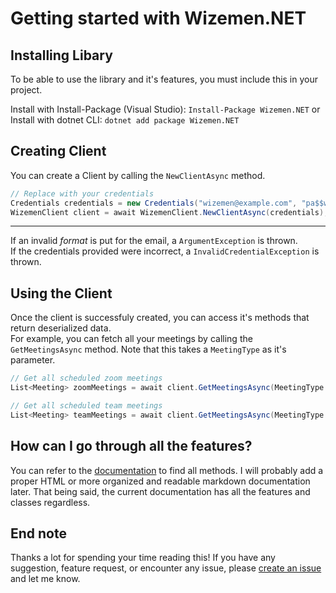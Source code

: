 # Getting started with Wizemen.NET

## Installing Libary

To be able to use the library and it's features, you must include this in your project.

Install with Install-Package (Visual Studio): `Install-Package Wizemen.NET` or    
Install with dotnet CLI: `dotnet add package Wizemen.NET`

## Creating Client

You can create a Client by calling the `NewClientAsync` method.

```csharp  
// Replace with your credentials
Credentials credentials = new Credentials("wizemen@example.com", "pa$$w0rd", SchoolCode.Psg);  
WizemenClient client = await WizemenClient.NewClientAsync(credentials);
```

---  
If an invalid *format* is put for the email, a  `ArgumentException` is thrown.  
If the credentials provided were incorrect, a `InvalidCredentialException` is thrown.

## Using the Client

Once the client is successfuly created, you can access it's methods that return deserialized data.  
For example, you can fetch all your meetings by calling the `GetMeetingsAsync` method. Note that this takes
a `MeetingType` as it's parameter.

```csharp
// Get all scheduled zoom meetings
List<Meeting> zoomMeetings = await client.GetMeetingsAsync(MeetingType.Zoom);

// Get all scheduled team meetings
List<Meeting> teamMeetings = await client.GetMeetingsAsync(MeetingType.Teams);
```

## How can I go through all the features?

You can refer to the [documentation](/Wizemen.NET/Wizemen.NET.md) to find all methods. I will probably add a proper HTML
or more organized and readable markdown documentation later. That being said, the current documentation has all the
features and classes regardless.

## End note

Thanks a lot for spending your time reading this! If you have any suggestion, feature request, or encounter any issue,
please [create an issue](https://github.com/DhrumanGupta/Wizemen.NET/issues/new/choose) and let me know.